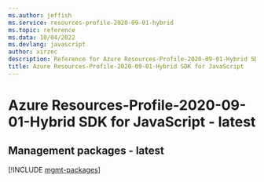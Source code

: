 ```yaml
---
ms.author: jeffish
ms.service: resources-profile-2020-09-01-hybrid
ms.topic: reference
ms.data: 10/04/2022
ms.devlang: javascript
author: xirzec
description: Reference for Azure Resources-Profile-2020-09-01-Hybrid SDK for JavaScript
title: Azure Resources-Profile-2020-09-01-Hybrid SDK for JavaScript
---
```

# Azure Resources-Profile-2020-09-01-Hybrid SDK for JavaScript - latest

## Management packages - latest
[!INCLUDE [mgmt-packages](resources-profile-2020-09-01-hybrid-mgmt-index.md)]
